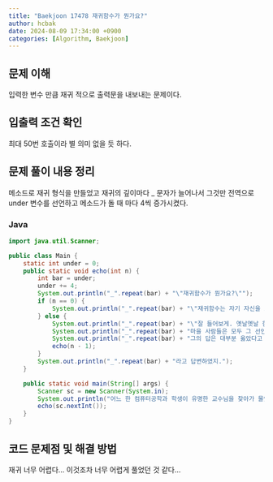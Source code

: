 ```yaml
---
title: "Baekjoon 17478 재귀함수가 뭔가요?"
author: hcbak
date: 2024-08-09 17:34:00 +0900
categories: [Algorithm, Baekjoon]
---
```


## 문제 이해
입력한 변수 만큼 재귀 적으로 출력문을 내보내는 문제이다.

## 입출력 조건 확인
최대 50번 호출이라 별 의미 없을 듯 하다.

## 문제 풀이 내용 정리
메소드로 재귀 형식을 만들었고 재귀의 깊이마다 _ 문자가 늘어나서 그것만 전역으로 under 변수를 선언하고 메소드가 돌 때 마다 4씩 증가시켰다.

### Java
```java
import java.util.Scanner;

public class Main {
    static int under = 0;
    public static void echo(int n) {
        int bar = under;
        under += 4;
        System.out.println("_".repeat(bar) + "\"재귀함수가 뭔가요?\"");
        if (n == 0) {
            System.out.println("_".repeat(bar) + "\"재귀함수는 자기 자신을 호출하는 함수라네\"");
        } else {
            System.out.println("_".repeat(bar) + "\"잘 들어보게. 옛날옛날 한 산 꼭대기에 이세상 모든 지식을 통달한 선인이 있었어.");
            System.out.println("_".repeat(bar) + "마을 사람들은 모두 그 선인에게 수많은 질문을 했고, 모두 지혜롭게 대답해 주었지.");
            System.out.println("_".repeat(bar) + "그의 답은 대부분 옳았다고 하네. 그런데 어느 날, 그 선인에게 한 선비가 찾아와서 물었어.\"");
            echo(n - 1);
        }
        System.out.println("_".repeat(bar) + "라고 답변하였지.");
    }

    public static void main(String[] args) {
        Scanner sc = new Scanner(System.in);
        System.out.println("어느 한 컴퓨터공학과 학생이 유명한 교수님을 찾아가 물었다.");
        echo(sc.nextInt());
    }
}
```

## 코드 문제점 및 해결 방법
재귀 너무 어렵다... 이것조차 너무 어렵게 풀었던 것 같다...
